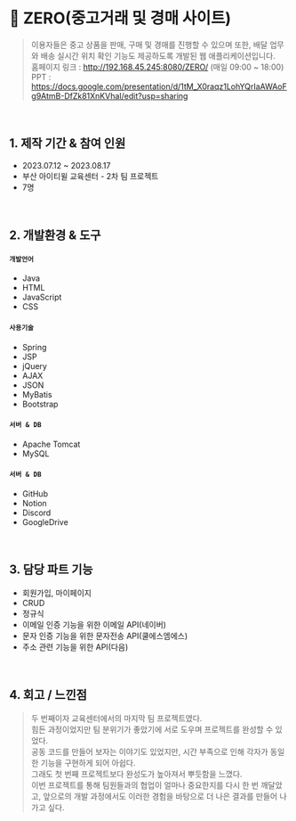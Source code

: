 # :pushpin: ZERO(중고거래 및 경매 사이트)
>이용자들은 중고 상품을 판매, 구매 및 경매를 진행할 수 있으며 또한, 배달 업무와 배송 실시간 위치 확인 기능도 제공하도록 개발된 웹 애플리케이션입니다.<br>
>홈페이지 링크 : http://192.168.45.245:8080/ZERO/ (매일 09:00 ~ 18:00)<br>
>PPT : https://docs.google.com/presentation/d/1tM_X0raqz1LohYQrIaAWAoFg9AtmB-DfZk81XnKVhaI/edit?usp=sharing  

</br>

## 1. 제작 기간 & 참여 인원
- 2023.07.12 ~ 2023.08.17
- 부산 아이티윌 교육센터 - 2차 팀 프로젝트
- 7명

</br>

## 2. 개발환경 & 도구
#### `개발언어`
  - Java
  - HTML
  - JavaScript
  - CSS
    
#### `사용기술`
  - Spring
  - JSP
  - jQuery
  - AJAX
  - JSON
  - MyBatis
  - Bootstrap
    
#### `서버 & DB`
  - Apache Tomcat
  - MySQL
    
#### `서버 & DB`
  - GitHub
  - Notion
  - Discord
  - GoogleDrive

</br>

## 3. 담당 파트 기능
  - 회원가입, 마이페이지
  - CRUD
  - 정규식
  - 이메일 인증 기능을 위한 이메일 API(네이버)
  - 문자 인증 기능을 위한 문자전송 API(쿨에스엠에스)
  - 주소 관련 기능을 위한 API(다음)

</br>

## 4. 회고 / 느낀점
> 두 번째이자 교육센터에서의 마지막 팀 프로젝트였다.<br>
> 힘든 과정이었지만 팀 분위기가 좋았기에 서로 도우며 프로젝트를 완성할 수 있었다.<br>
> 공동 코드를 만들어 보자는 이야기도 있었지만, 시간 부족으로 인해 각자가 동일한 기능을 구현하게 되어 아쉽다.<br>
> 그래도 첫 번째 프로젝트보다 완성도가 높아져서 뿌듯함을 느꼈다.<br>
> 이번 프로젝트를 통해 팀원들과의 협업이 얼마나 중요한지를 다시 한 번 깨달았고, 앞으로의 개발 과정에서도 이러한 경험을 바탕으로 더 나은 결과를 만들어 나가고 싶다.
